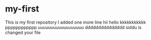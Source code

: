 # my-first
This is my first repository
I added one more line
hii
hello
kkkkkkkkkkk
pppppppppppp
uuuuuuuuuuuuuuuuuu
ddddddddddddddd
siddu is changed your file
